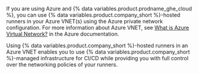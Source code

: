 If you are using Azure and {% data variables.product.prodname_ghe_cloud %}, you can use {% data variables.product.company_short %}-hosted runners in your Azure VNET(s) using the Azure private network configuration. For more information about Azure VNET, see [What is Azure Virtual Network?](https://learn.microsoft.com/en-us/azure/virtual-network/virtual-networks-overview) in the Azure documentation.

Using {% data variables.product.company_short %}-hosted runners in an Azure VNET enables you to use {% data variables.product.company_short %}-managed infrastructure for CI/CD while providing you with full control over the networking policies of your runners.
